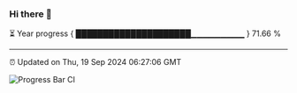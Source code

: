 ### Hi there 👋

⏳ Year progress { █████████████████████▁▁▁▁▁▁▁▁▁ } 71.66 %

---

⏰ Updated on Thu, 19 Sep 2024 06:27:06 GMT

![Progress Bar CI](https://github.com/liununu/liununu/workflows/Progress%20Bar%20CI/badge.svg)
